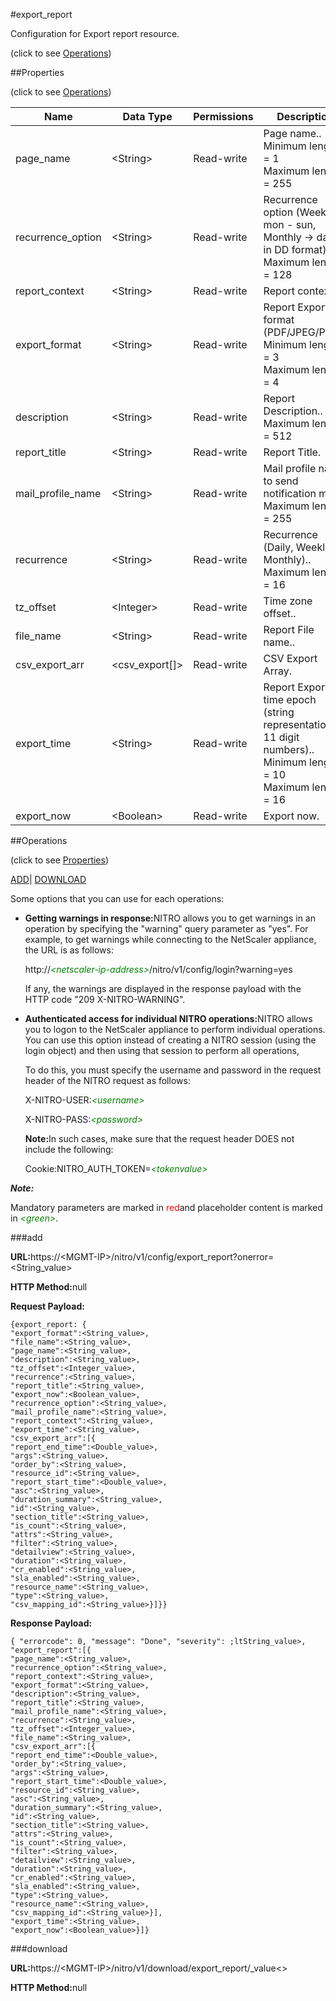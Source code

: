 #export_report



Configuration for Export report resource.

<span>(click to see [Operations](#operations))</span>



##Properties 

<span>(click to see [Operations](#operations))</span>





<table><thead><tr><th>Name</th><th>Data Type</th><th>Permissions</th><th>Description</th></tr></thead><tbody><tr><td>page_name</td><td>&lt;String></td><td>Read-write</td><td>Page name..<br>Minimum length = 1<br>Maximum length = 255</td></tr><tr><td>recurrence_option</td><td>&lt;String></td><td>Read-write</td><td>Recurrence option (Weekly -&gt; mon - sun, Monthly -&gt; date in DD format)..<br>Maximum length = 128</td></tr><tr><td>report_context</td><td>&lt;String></td><td>Read-write</td><td>Report context..</td></tr><tr><td>export_format</td><td>&lt;String></td><td>Read-write</td><td>Report Export format (PDF/JPEG/PNG).<br>Minimum length = 3<br>Maximum length = 4</td></tr><tr><td>description</td><td>&lt;String></td><td>Read-write</td><td>Report Description..<br>Maximum length = 512</td></tr><tr><td>report_title</td><td>&lt;String></td><td>Read-write</td><td>Report Title.</td></tr><tr><td>mail_profile_name</td><td>&lt;String></td><td>Read-write</td><td>Mail profile name to send notification mail..<br>Maximum length = 255</td></tr><tr><td>recurrence</td><td>&lt;String></td><td>Read-write</td><td>Recurrence (Daily, Weekly, Monthly)..<br>Maximum length = 16</td></tr><tr><td>tz_offset</td><td>&lt;Integer></td><td>Read-write</td><td>Time zone offset..</td></tr><tr><td>file_name</td><td>&lt;String></td><td>Read-write</td><td>Report File name..</td></tr><tr><td>csv_export_arr</td><td>&lt;csv_export[]></td><td>Read-write</td><td>CSV Export Array.</td></tr><tr><td>export_time</td><td>&lt;String></td><td>Read-write</td><td>Report Export time epoch (string representation of 11 digit numbers)..<br>Minimum length = 10<br>Maximum length = 16</td></tr><tr><td>export_now</td><td>&lt;Boolean></td><td>Read-write</td><td>Export now.</td></tr></tbody></table>

##Operations 

<span>(click to see [Properties](#properties))</span>





[ADD](#all)| [DOWNLOAD](#dow)





Some options that you can use for each operations:

<ul><li><p><b>Getting warnings in response:</b>NITRO allows you to get warnings in an operation by specifying the "warning" query parameter as "yes". For example, to get warnings while connecting to the NetScaler appliance, the URL is as follows:</p><p>http://<span style="color:green;font-style:italic;">&lt;netscaler-ip-address&gt;</span>/nitro/v1/config/login?warning=yes</p><p>If any, the warnings are displayed in the response payload with the HTTP code "209 X-NITRO-WARNING".</p></li><li><p><b>Authenticated access for individual NITRO operations:</b>NITRO allows you to logon to the NetScaler appliance to perform individual operations. You can use this option instead of creating a NITRO session (using the login object) and then using that session to perform all operations,</p><p>To do this, you must specify the username and password in the request header of the NITRO request as follows:</p><p>X-NITRO-USER:<span style="color:green;font-style:italic;">&lt;username&gt;</span></p><p>X-NITRO-PASS:<span style="color:green;font-style:italic;">&lt;password&gt;</span></p><p><b>Note:</b>In such cases, make sure that the request header DOES not include the following:</p><p>Cookie:NITRO_AUTH_TOKEN=<span style="color:green;font-style:italic;">&lt;tokenvalue&gt;</span></p></li></ul>







***Note:*** 

Mandatory parameters are marked in <span style="color:#FF0000;">red</span>and placeholder content is marked in <span style="color:green;font-style:italic">&lt;green&gt;</span>.



###add







<b>URL:</b>https://&lt;MGMT-IP&gt;/nitro/v1/config/export_report?onerror=&lt;String_value&gt;

<b>HTTP Method:</b>null

<b>Request Payload: </b>
```
{export_report: {
"export_format":<String_value>,
"file_name":<String_value>,
"page_name":<String_value>,
"description":<String_value>,
"tz_offset":<Integer_value>,
"recurrence":<String_value>,
"report_title":<String_value>,
"export_now":<Boolean_value>,
"recurrence_option":<String_value>,
"mail_profile_name":<String_value>,
"report_context":<String_value>,
"export_time":<String_value>,
"csv_export_arr":[{
"report_end_time":<Double_value>,
"args":<String_value>,
"order_by":<String_value>,
"resource_id":<String_value>,
"report_start_time":<Double_value>,
"asc":<String_value>,
"duration_summary":<String_value>,
"id":<String_value>,
"section_title":<String_value>,
"is_count":<String_value>,
"attrs":<String_value>,
"filter":<String_value>,
"detailview":<String_value>,
"duration":<String_value>,
"cr_enabled":<String_value>,
"sla_enabled":<String_value>,
"resource_name":<String_value>,
"type":<String_value>,
"csv_mapping_id":<String_value>}]}}
```

<b>Response Payload: </b>
```
{ "errorcode": 0, "message": "Done", "severity": ;ltString_value>, "export_report":[{
"page_name":<String_value>,
"recurrence_option":<String_value>,
"report_context":<String_value>,
"export_format":<String_value>,
"description":<String_value>,
"report_title":<String_value>,
"mail_profile_name":<String_value>,
"recurrence":<String_value>,
"tz_offset":<Integer_value>,
"file_name":<String_value>,
"csv_export_arr":[{
"report_end_time":<Double_value>,
"order_by":<String_value>,
"args":<String_value>,
"report_start_time":<Double_value>,
"resource_id":<String_value>,
"asc":<String_value>,
"duration_summary":<String_value>,
"id":<String_value>,
"section_title":<String_value>,
"attrs":<String_value>,
"is_count":<String_value>,
"filter":<String_value>,
"detailview":<String_value>,
"duration":<String_value>,
"cr_enabled":<String_value>,
"sla_enabled":<String_value>,
"type":<String_value>,
"resource_name":<String_value>,
"csv_mapping_id":<String_value>}],
"export_time":<String_value>,
"export_now":<Boolean_value>}]}
```







###download







<b>URL:</b>https://&lt;MGMT-IP&gt;/nitro/v1/download/export_report/_value&lt;&gt;

<b>HTTP Method:</b>null







